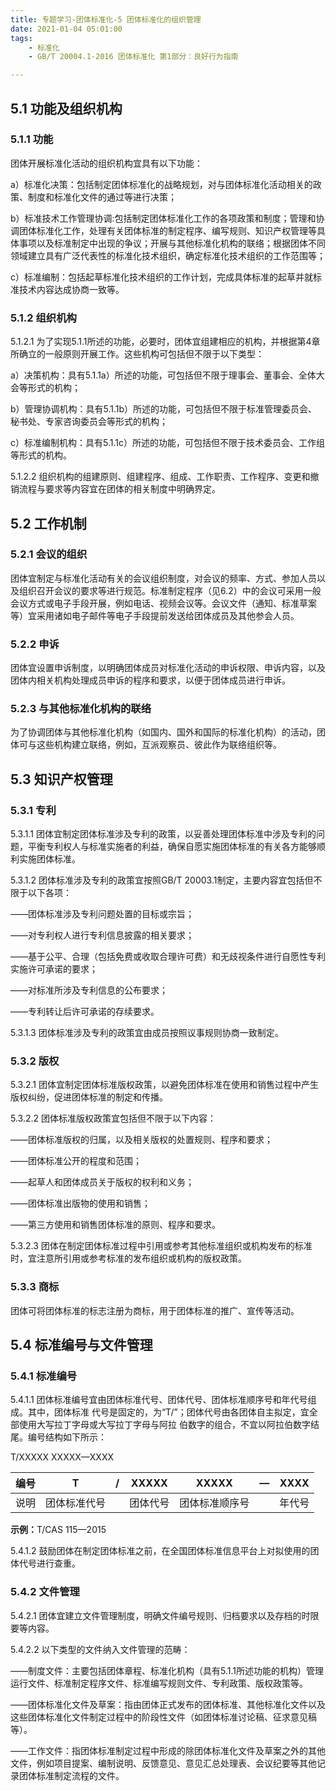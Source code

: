 ```yaml
---
title: 专题学习-团体标准化-5 团体标准化的组织管理
date: 2021-01-04 05:01:00
tags: 
	- 标准化
	- GB/T 20004.1-2016 团体标准化 第1部分：良好行为指南

---
```




## 5.1 功能及组织机构

### 5.1.1 功能

团体开展标准化活动的组织机构宜具有以下功能：

a）标准化决策：包括制定团体标准化的战略规划，对与团体标准化活动相关的政策、制度和标准化文件的通过等进行决策；

b）标准技术工作管理协调:包括制定团体标准化工作的各项政策和制度；管理和协调团体标准化工作，处理有关团体标准的制定程序、编写规则、知识产权管理等具体事项以及标准制定中出现的争议；开展与其他标准化机构的联络；根据团体不同领域建立具有广泛代表性的标准化技术组织，确定标准化技术组织的工作范围等；

c）标准编制：包括起草标准化技术组织的工作计划，完成具体标准的起草并就标准技术内容达成协商一致等。

### 5.1.2 组织机构

5.1.2.1 为了实现5.1.1所述的功能，必要时，团体宜组建相应的机构，并根据第4章所确立的一般原则开展工作。这些机构可包括但不限于以下类型：

a）决策机构：具有5.1.1a）所述的功能，可包括但不限于理事会、董事会、全体大会等形式的机构；

b）管理协调机构：具有5.1.1b）所述的功能，可包括但不限于标准管理委员会、秘书处、专家咨询委员会等形式的机构；

c）标准编制机构：具有5.1.1c）所述的功能，可包括但不限于技术委员会、工作组等形式的机构。

 5.1.2.2 组织机构的组建原则、组建程序、组成、工作职责、工作程序、变更和撤销流程与要求等内容宜在团体的相关制度中明确界定。

## 5.2 工作机制

### 5.2.1 会议的组织

团体宜制定与标准化活动有关的会议组织制度，对会议的频率、方式、参加人员以及组织召开会议的要求等进行规范。标准制定程序（见6.2）中的会议可采用一般会议方式或电子手段开展，例如电话、视频会议等。会议文件（通知、标准草案等）宜采用诸如电子邮件等电子手段提前发送给团体成员及其他参会人员。

### 5.2.2 申诉

团体宜设置申诉制度，以明确团体成员对标准化活动的申诉权限、申诉内容，以及团体内相关机构处理成员申诉的程序和要求，以便于团体成员进行申诉。

### 5.2.3 与其他标准化机构的联络

为了协调团体与其他标准化机构（如国内、国外和国际的标准化机构）的活动，团体可与这些机构建立联络，例如，互派观察员、彼此作为联络组织等。

## 5.3 知识产权管理

### 5.3.1 专利

5.3.1.1 团体宜制定团体标准涉及专利的政策，以妥善处理团体标准中涉及专利的问题，平衡专利权人与标准实施者的利益，确保自愿实施团体标准的有关各方能够顺利实施团体标准。

5.3.1.2 团体标准涉及专利的政策宜按照GB/T 20003.1制定，主要内容宜包括但不限于以下各项： 

——团体标准涉及专利问题处置的目标或宗旨；

——对专利权人进行专利信息披露的相关要求；

——基于公平、合理（包括免费或收取合理许可费）和无歧视条件进行自愿性专利实施许可承诺的要求；

——对标准所涉及专利信息的公布要求；

——专利转让后许可承诺的存续要求。

5.3.1.3 团体标准涉及专利的政策宜由成员按照议事规则协商一致制定。

### 5.3.2 版权

5.3.2.1 团体宜制定团体标准版权政策，以避免团体标准在使用和销售过程中产生版权纠纷，促进团体标准的制定和传播。

5.3.2.2 团体标准版权政策宜包括但不限于以下内容：

——团体标准版权的归属，以及相关版权的处置规则、程序和要求；

——团体标准公开的程度和范围；

——起草人和团体成员关于版权的权利和义务；

——团体标准出版物的使用和销售；

——第三方使用和销售团体标准的原则、程序和要求。

5.3.2.3 团体在制定团体标准过程中引用或参考其他标准组织或机构发布的标准时，宜注意所引用或参考标准的发布组织或机构的版权政策。

### 5.3.3 商标

团体可将团体标准的标志注册为商标，用于团体标准的推广、宣传等活动。

## 5.4 标准编号与文件管理

### 5.4.1 标准编号

5.4.1.1 团体标准编号宜由团体标准代号、团体代号、团体标准顺序号和年代号组成。其中，团体标准
代号是固定的，为“T/”；团体代号由各团体自主拟定，宜全部使用大写拉丁字母或大写拉丁字母与阿拉 伯数字的组合，不宜以阿拉伯数字结尾。编号结构如下所示：

T/XXXXX XXXXX—XXXX

| 编号 |      T       |  /   |  XXXXX   |     XXXXX      | —    |  XXXX  |
| :--: | :----------: | :--: | :------: | :------------: | ---- | :----: |
| 说明 | 团体标准代号 |      | 团体代号 | 团体标准顺序号 |      | 年代号 |

<b>示例：</b>T/CAS 115—2015

5.4.1.2 鼓励团体在制定团体标准之前，在全国团体标准信息平台上对拟使用的团体代号进行查重。

### 5.4.2 文件管理

5.4.2.1 团体宜建立文件管理制度，明确文件编号规则、归档要求以及存档的时限要等内容。 

5.4.2.2 以下类型的文件纳入文件管理的范畴：

——制度文件：主要包括团体章程、标准化机构（具有5.1.1所述功能的机构）管理运行文件、标准制定程序文件、标准编写规则文件、专利政策、版权政策等。

——团体标准化文件及草案：指由团体正式发布的团体标准、其他标准化文件以及这些团体标准化文件制定过程中的阶段性文件（如团体标准讨论稿、征求意见稿等）。

——工作文件：指团体标准制定过程中形成的除团体标准化文件及草案之外的其他文件，例如项目提案、编制说明、反馈意见、意见汇总处理表、会议纪要等其他记录团体标准制定流程的文件。